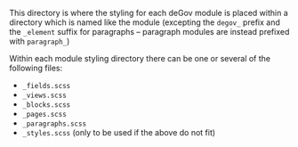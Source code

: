 This directory is where the styling for each deGov module is placed within a directory which is named like the module (excepting the `degov_` prefix and the `_element` suffix for paragraphs – paragraph modules are instead prefixed with `paragraph_`)

Within each module styling directory there can be one or several of the following files:
- `_fields.scss`
- `_views.scss`
- `_blocks.scss`
- `_pages.scss`
- `_paragraphs.scss`
- `_styles.scss` (only to be used if the above do not fit)